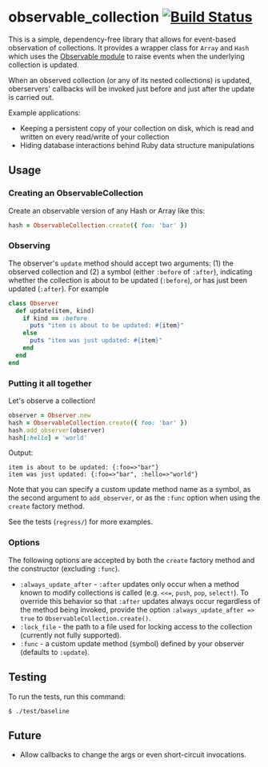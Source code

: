 # observable_collection [![Build Status](https://travis-ci.org/aromatt/thejub.pub.svg)](https://travis-ci.org/aromatt/observable-collection)
This is a simple, dependency-free library that allows for event-based observation of collections. It provides a wrapper class for `Array` and `Hash` which uses the [Observable module](http://ruby-doc.org/stdlib-1.9.3/libdoc/observer/rdoc/Observable.html) to raise events when the underlying collection is updated.

When an observed collection (or any of its nested collections) is updated, oberservers' callbacks will be invoked just before and just after the update is carried out.

Example applications:
* Keeping a persistent copy of your collection on disk, which is read and written on every read/write of your collection
* Hiding database interactions behind Ruby data structure manipulations

## Usage

### Creating an ObservableCollection
Create an observable version of any Hash or Array like this:
```ruby
hash = ObservableCollection.create({ foo: 'bar' })
```

### Observing
The observer's `update` method should accept two arguments: (1) the observed collection and (2) a symbol (either `:before` of `:after`), indicating whether the collection is about to be updated (`:before`), or has just been updated (`:after`). For example
```ruby
class Observer
  def update(item, kind)
    if kind == :before
      puts "item is about to be updated: #{item}"
    else
      puts "item was just updated: #{item}"
    end
  end
end
```
### Putting it all together
Let's observe a collection!
```ruby
observer = Observer.new
hash = ObservableCollection.create({ foo: 'bar' })
hash.add_observer(observer)
hash[:hello] = 'world'
```
Output:

    item is about to be updated: {:foo=>"bar"}
    item was just updated: {:foo=>"bar", :hello=>"world"}

Note that you can specify a custom update method name as a symbol, as the second argument to `add_observer`, or as the `:func` option when using the `create` factory method.

See the tests (`regress/`) for more examples.

### Options
The following options are accepted by both the `create` factory method and the constructor (excluding `:func`).
* `:always_update_after` - `:after` updates only occur when a method known to modify collections is called (e.g. `<<=`, `push`, `pop`, `select!`). To override this behavior so that `:after` updates always occur regardless of the method being invoked, provide the option `:always_update_after => true` to `ObservableCollection.create()`.
* `:lock_file` - the path to a file used for locking access to the collection (currently not fully supported).
* `:func` - a custom update method (symbol) defined by your observer (defaults to `:update`).

## Testing
To run the tests, run this command:

    $ ./test/baseline

## Future
* Allow callbacks to change the args or even short-circuit invocations.
